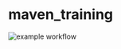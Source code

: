 # maven_training
![example workflow](https://github.com/github/docs/actions/workflows/main.yml/badge.svg)
